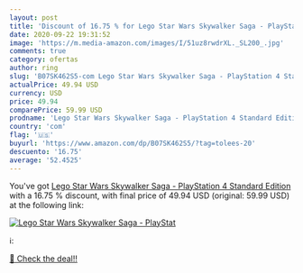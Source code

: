 ```yaml
---
layout: post
title: 'Discount of 16.75 % for Lego Star Wars Skywalker Saga - PlayStat'
date: 2020-09-22 19:31:52
image: 'https://m.media-amazon.com/images/I/51uz8rwdrXL._SL200_.jpg'
comments: true
category: ofertas
author: ring
slug: 'B07SK462S5-com Lego Star Wars Skywalker Saga - PlayStation 4 Standard Edition'
actualPrice: 49.94 USD
currency: USD
price: 49.94
comparePrice: 59.99 USD
prodname: 'Lego Star Wars Skywalker Saga - PlayStation 4 Standard Edition'
country: 'com'
flag: '🇺🇸'
buyurl: 'https://www.amazon.com/dp/B07SK462S5/?tag=tolees-20'
descuento: '16.75'
average: '52.4525'
---
```


You've got [Lego Star Wars Skywalker Saga - PlayStation 4 Standard Edition](https://www.amazon.com/dp/B07SK462S5/?tag=tolees-20) with a  16.75 % discount, with final price of 49.94 USD (original: 59.99 USD) at the following link:

[![Lego Star Wars Skywalker Saga - PlayStat](https://m.media-amazon.com/images/I/51uz8rwdrXL._SL200_.jpg)](https://www.amazon.com/dp/B07SK462S5/?tag=tolees-20)

ℹ️:


[🛒 Check the deal!!](https://www.amazon.com/dp/B07SK462S5/?tag=tolees-20)
